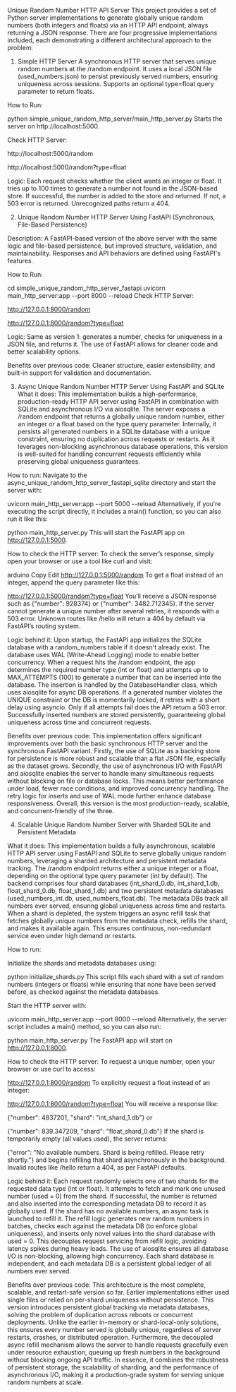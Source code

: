 Unique Random Number HTTP API Server
This project provides a set of Python server implementations to generate globally unique random numbers (both integers and floats) via an HTTP API endpoint, always returning a JSON response. There are four progressive implementations included, each demonstrating a different architectural approach to the problem.

1. Simple HTTP Server
A synchronous HTTP server that serves unique random numbers at the /random endpoint. It uses a local JSON file (used_numbers.json) to persist previously served numbers, ensuring uniqueness across sessions. Supports an optional type=float query parameter to return floats.

How to Run:


python simple_unique_random_http_server/main_http_server.py
Starts the server on http://localhost:5000.

Check HTTP Server:

http://localhost:5000/random

http://localhost:5000/random?type=float

Logic:
Each request checks whether the client wants an integer or float. It tries up to 100 times to generate a number not found in the JSON-based store. If successful, the number is added to the store and returned. If not, a 503 error is returned. Unrecognized paths return a 404.



2. Unique Random Number HTTP Server Using FastAPI (Synchronous, File-Based Persistence)

Description:
A FastAPI-based version of the above server with the same logic and file-based persistence, but improved structure, validation, and maintainability. Responses and API behaviors are defined using FastAPI's features.

How to Run:


cd simple_unique_random_http_server_fastapi
uvicorn main_http_server:app --port 8000 --reload
Check HTTP Server:

http://127.0.0.1:8000/random

http://127.0.0.1:8000/random?type=float

Logic:
Same as version 1: generates a number, checks for uniqueness in a JSON file, and returns it. The use of FastAPI allows for cleaner code and better scalability options.

Benefits over previous code:
Cleaner structure, easier extensibility, and built-in support for validation and documentation.



3. Async Unique Random Number HTTP Server Using FastAPI and SQLite
What it does:
This implementation builds a high-performance, production-ready HTTP API server using FastAPI in combination with SQLite and asynchronous I/O via aiosqlite. The server exposes a /random endpoint that returns a globally unique random number, either an integer or a float based on the type query parameter. Internally, it persists all generated numbers in a SQLite database with a unique constraint, ensuring no duplication across requests or restarts. As it leverages non-blocking asynchronous database operations, this version is well-suited for handling concurrent requests efficiently while preserving global uniqueness guarantees.

How to run:
Navigate to the async_unique_random_http_server_fastapi_sqlite directory and start the server with:


uvicorn main_http_server:app --port 5000 --reload
Alternatively, if you're executing the script directly, it includes a main() function, so you can also run it like this:


python main_http_server.py
This will start the FastAPI app on http://127.0.0.1:5000.

How to check the HTTP server:
To check the server’s response, simply open your browser or use a tool like curl and visit:

arduino
Copy
Edit
http://127.0.0.1:5000/random
To get a float instead of an integer, append the query parameter like this:


http://127.0.0.1:5000/random?type=float
You’ll receive a JSON response such as {"number": 928374} or {"number": 3482.712345}. If the server cannot generate a unique number after several retries, it responds with a 503 error. Unknown routes like /hello will return a 404 by default via FastAPI’s routing system.

Logic behind it:
Upon startup, the FastAPI app initializes the SQLite database with a random_numbers table if it doesn't already exist. The database uses WAL (Write-Ahead Logging) mode to enable better concurrency. When a request hits the /random endpoint, the app determines the required number type (int or float) and attempts up to MAX_ATTEMPTS (100) to generate a number that can be inserted into the database. The insertion is handled by the DatabaseHandler class, which uses aiosqlite for async DB operations. If a generated number violates the UNIQUE constraint or the DB is momentarily locked, it retries with a short delay using asyncio. Only if all attempts fail does the API return a 503 error. Successfully inserted numbers are stored persistently, guaranteeing global uniqueness across time and concurrent requests.

Benefits over previous code:
This implementation offers significant improvements over both the basic synchronous HTTP server and the synchronous FastAPI variant. Firstly, the use of SQLite as a backing store for persistence is more robust and scalable than a flat JSON file, especially as the dataset grows. Secondly, the use of asynchronous I/O with FastAPI and aiosqlite enables the server to handle many simultaneous requests without blocking on file or database locks. This means better performance under load, fewer race conditions, and improved concurrency handling. The retry logic for inserts and use of WAL mode further enhance database responsiveness. Overall, this version is the most production-ready, scalable, and concurrent-friendly of the three.


4. Scalable Unique Random Number Server with Sharded SQLite and Persistent Metadata

What it does:
This implementation builds a fully asynchronous, scalable HTTP API server using FastAPI and SQLite to serve globally unique random numbers, leveraging a sharded architecture and persistent metadata tracking. The /random endpoint returns either a unique integer or a float, depending on the optional type query parameter (int by default). The backend comprises four shard databases (int_shard_0.db, int_shard_1.db, float_shard_0.db, float_shard_1.db) and two persistent metadata databases (used_numbers_int.db, used_numbers_float.db). The metadata DBs track all numbers ever served, ensuring global uniqueness across time and restarts. When a shard is depleted, the system triggers an async refill task that fetches globally unique numbers from the metadata check, refills the shard, and makes it available again. This ensures continuous, non-redundant service even under high demand or restarts.

How to run:

Initialize the shards and metadata databases using:


python initialize_shards.py
This script fills each shard with a set of random numbers (integers or floats) while ensuring that none have been served before, as checked against the metadata databases.

Start the HTTP server with:


uvicorn main_http_server:app --port 8000 --reload
Alternatively, the server script includes a main() method, so you can also run:


python main_http_server.py
The FastAPI app will start on http://127.0.0.1:8000.

How to check the HTTP server:
To request a unique number, open your browser or use curl to access:


http://127.0.0.1:8000/random
To explicitly request a float instead of an integer:


http://127.0.0.1:8000/random?type=float
You will receive a response like:


{"number": 4837201, "shard": "int_shard_1.db"}
or


{"number": 839.347209, "shard": "float_shard_0.db"}
If the shard is temporarily empty (all values used), the server returns:


{"error": "No available numbers. Shard is being refilled. Please retry shortly."}
and begins refilling that shard asynchronously in the background. Invalid routes like /hello return a 404, as per FastAPI defaults.

Logic behind it:
Each request randomly selects one of two shards for the requested data type (int or float). It attempts to fetch and mark one unused number (used = 0) from the shard. If successful, the number is returned and also inserted into the corresponding metadata DB to record it as globally used. If the shard has no available numbers, an async task is launched to refill it. The refill logic generates new random numbers in batches, checks each against the metadata DB (to enforce global uniqueness), and inserts only novel values into the shard database with used = 0. This decouples request servicing from refill logic, avoiding latency spikes during heavy loads. The use of aiosqlite ensures all database I/O is non-blocking, allowing high concurrency. Each shard database is independent, and each metadata DB is a persistent global ledger of all numbers ever served.

Benefits over previous code:
This architecture is the most complete, scalable, and restart-safe version so far. Earlier implementations either used single files or relied on per-shard uniqueness without persistence. This version introduces persistent global tracking via metadata databases, solving the problem of duplication across reboots or concurrent deployments. Unlike the earlier in-memory or shard-local-only solutions, this ensures every number served is globally unique, regardless of server restarts, crashes, or distributed operation. Furthermore, the decoupled async refill mechanism allows the server to handle requests gracefully even under resource exhaustion, queuing up fresh numbers in the background without blocking ongoing API traffic. In essence, it combines the robustness of persistent storage, the scalability of sharding, and the performance of asynchronous I/O, making it a production-grade system for serving unique random numbers at scale.